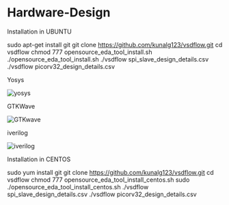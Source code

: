 # Hardware-Design

Installation in UBUNTU

sudo apt-get install git
git clone https://github.com/kunalg123/vsdflow.git
cd vsdflow
chmod 777 opensource_eda_tool_install.sh
./opensource_eda_tool_install.sh 
./vsdflow spi_slave_design_details.csv
./vsdflow picorv32_design_details.csv


Yosys

![yosys](https://github.com/SRINETHIR/Hardware-Design/assets/141196086/e9448497-7562-479f-b50e-dd6982d35ef0) 


GTKWave

![GTKwave](https://github.com/SRINETHIR/Hardware-Design/assets/141196086/8808c5c5-11b5-448b-956a-29be9d0e0950)


iverilog

![iverilog](https://github.com/SRINETHIR/Hardware-Design/assets/141196086/5835b475-6784-426a-aefa-0f1f47c2b5b8)


Installation in CENTOS

sudo yum install git
git clone https://github.com/kunalg123/vsdflow.git
cd vsdflow
chmod 777 opensource_eda_tool_install_centos.sh
sudo ./opensource_eda_tool_install_centos.sh 
./vsdflow spi_slave_design_details.csv
./vsdflow picorv32_design_details.csv



